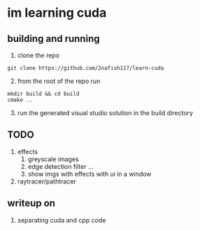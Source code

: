 # im learning cuda

## building and running

1. clone the repo
```
git clone https://github.com/2nafish117/learn-cuda
```

2. from the root of the repo run
```
mkdir build && cd build
cmake ..
```

3. run the generated visual studio solution in the build directory

## TODO

1. effects
   1. greyscale images
   2. edge detection filter ...
   3. show imgs with effects with ui in a window
2. raytracer/pathtracer

## writeup on
1. separating cuda and cpp code